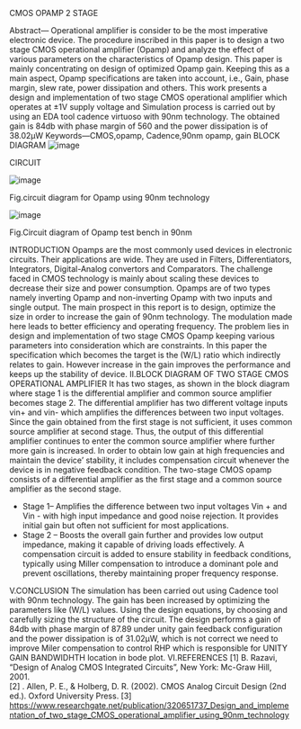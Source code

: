 CMOS OPAMP 2 STAGE 



Abstract— Operational amplifier is consider to be the most imperative electronic device. The procedure inscribed in this paper is to design a two stage CMOS operational amplifier (Opamp) and analyze the effect of various parameters on the characteristics of Opamp design. This paper is mainly concentrating on design of optimized Opamp gain. Keeping this as a main aspect, Opamp specifications are taken into account, i.e., Gain, phase margin, slew rate, power dissipation and others. This work presents a design and implementation of two stage CMOS operational amplifier which operates at ±1V supply voltage and Simulation process is carried out by using an EDA tool cadence virtuoso with 90nm technology. The obtained gain is 
84db with phase margin of 560 and the power dissipation is of 
38.02μW
Keywords—CMOS,opamp, Cadence,90nm opamp, gain 
BLOCK DIAGRAM
![image](https://github.com/user-attachments/assets/880b8647-374c-4b88-b32a-3d8cb1cf2f02)

CIRCUIT

![image](https://github.com/user-attachments/assets/f53ee111-be8f-4243-b7c9-9ed75a48ebad)

Fig.circuit diagram for Opamp using 90nm technology 

![image](https://github.com/user-attachments/assets/a8e29bd5-a33d-463a-b1a7-4492c666f994)

Fig.Circuit diagram of Opamp test bench in 90nm  

INTRODUCTION 
Opamps are the most commonly used devices     in electronic circuits. Their applications are wide. They are used in Filters, Differentiators, Integrators, Digital-Analog convertors and Comparators. The challenge faced in CMOS technology is mainly about scaling these devices to decrease their size and power consumption. Opamps are of two types namely inverting Opamp and non-inverting Opamp with two inputs and single output. The main prospect in this report is to design, optimize the size in order to increase the gain of 90nm technology. The modulation made here leads to better efficiency and operating frequency. The problem lies in design and implementation of two stage CMOS Opamp keeping various parameters into consideration which are constraints. In this paper the specification which becomes the target is the (W/L) ratio which indirectly relates to gain. 
However increase in the gain improves the performance and keeps up the stability of device. 
II.BLOCK DIAGRAM OF TWO STAGE CMOS OPERATIONAL AMPLIFIER
It has two stages, as shown in the block diagram where stage 1 is the differential amplifier and common source amplifier becomes stage 2. 
The differential amplifier has two different voltage inputs vin+ and vin- which amplifies the differences between two input voltages. Since the gain obtained from the first stage is not sufficient, it uses common source amplifier at second stage. Thus, the output of this differential amplifier continues to enter the common source amplifier where further more gain is increased. In order to obtain low gain at high frequencies and maintain the device’ stability, it includes compensation circuit whenever the device is in negative feedback condition. The two-stage CMOS opamp consists of a differential amplifier as the first stage and a common source amplifier as the second stage. 
- Stage 1– Amplifies the difference between two input voltages Vin + and Vin - with high input impedance and good noise rejection. It provides initial gain but often not sufficient for most applications.
- Stage 2 – Boosts the overall gain further and provides low output impedance, making it capable of driving loads effectively.
A compensation circuit is added to ensure stability in feedback conditions, typically using Miller compensation to introduce a dominant pole and prevent oscillations, thereby maintaining proper frequency response.

V.CONCLUSION
The simulation has been carried out using Cadence tool with 90nm technology. The gain has been increased by optimizing the parameters like (W/L) values. Using the design equations, by choosing and carefully sizing the structure of the circuit. The design performs a gain of 84db with phase margin of 87.89 under unity gain feedback configuration and the power dissipation is of 31.02μW, which is not correct we need to improve Miler compensation to control RHP which is responsible for UNITY GAIN BANDWIDHTH  location in bode plot.
VI.REFERENCES
[1]	B. Razavi, “Design of Analog CMOS Integrated Circuits”, New York: Mc-Graw Hill, 2001.  
[2]	.  Allen, P. E., & Holberg, D. R. (2002). CMOS Analog Circuit Design (2nd ed.). Oxford University Press.
[3]	https://www.researchgate.net/publication/320651737_Design_and_implementation_of_two_stage_CMOS_operational_amplifier_using_90nm_technology
